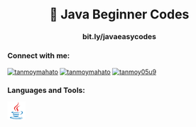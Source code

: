<h1 align="center">📌 Java Beginner Codes</h1>
<h3 align="center">bit.ly/javaeasycodes</h3>

<h3 align="left">Connect with me:</h3>
<p align="left">
<a href="https://linkedin.com/in/tanmoymahato" target="blank"><img align="center" src="https://raw.githubusercontent.com/rahuldkjain/github-profile-readme-generator/master/src/images/icons/Social/linked-in-alt.svg" alt="tanmoymahato" height="30" width="40" /></a>
<a href="https://www.leetcode.com/tanmoymahato" target="blank"><img align="center" src="https://raw.githubusercontent.com/rahuldkjain/github-profile-readme-generator/master/src/images/icons/Social/leet-code.svg" alt="tanmoymahato" height="30" width="40" /></a>
<a href="https://auth.geeksforgeeks.org/user/tanmoy05u9" target="blank"><img align="center" src="https://raw.githubusercontent.com/rahuldkjain/github-profile-readme-generator/master/src/images/icons/Social/geeks-for-geeks.svg" alt="tanmoy05u9" height="30" width="40" /></a>
</p>

<h3 align="left">Languages and Tools:</h3>
<p align="left"> <a href="https://www.java.com" target="_blank" rel="noreferrer"> <img src="https://raw.githubusercontent.com/devicons/devicon/master/icons/java/java-original.svg" alt="java" width="40" height="40"/> </a> </p>

